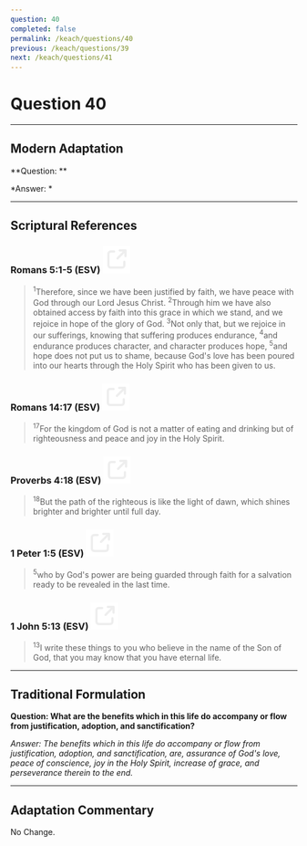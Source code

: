 ```yaml
---
question: 40
completed: false
permalink: /keach/questions/40
previous: /keach/questions/39
next: /keach/questions/41
---
```

# Question 40

---
## Modern Adaptation
**Question: **

*Answer: *

---
## Scriptural References
### Romans 5:1-5 (ESV) <a href="https://biblegateway.com/passage/?search=Romans+5%3A1-5&version=ESV"><img src="/assets/svg/link.svg"/></a>
> <sup>1</sup>Therefore, since we have been justified by faith, we have peace with God through our Lord Jesus Christ.
> <sup>2</sup>Through him we have also obtained access by faith into this grace in which we stand, and we rejoice in hope of the glory of God.
> <sup>3</sup>Not only that, but we rejoice in our sufferings, knowing that suffering produces endurance,
> <sup>4</sup>and endurance produces character, and character produces hope,
> <sup>5</sup>and hope does not put us to shame, because God's love has been poured into our hearts through the Holy Spirit who has been given to us.

### Romans 14:17 (ESV) <a href="https://biblegateway.com/passage/?search=Romans+14%3A17&version=ESV"><img src="/assets/svg/link.svg"/></a>
> <sup>17</sup>For the kingdom of God is not a matter of eating and drinking but of righteousness and peace and joy in the Holy Spirit.

### Proverbs 4:18 (ESV) <a href="https://biblegateway.com/passage/?search=Proverbs+4%3A18&version=ESV"><img src="/assets/svg/link.svg"/></a>
> <sup>18</sup>But the path of the righteous is like the light of dawn, which shines brighter and brighter until full day.

### 1 Peter 1:5 (ESV) <a href="https://biblegateway.com/passage/?search=1+Peter+1%3A5&version=ESV"><img src="/assets/svg/link.svg"/></a>
> <sup>5</sup>who by God's power are being guarded through faith for a salvation ready to be revealed in the last time.

### 1 John 5:13 (ESV) <a href="https://biblegateway.com/passage/?search=1+John+5%3A13&version=ESV"><img src="/assets/svg/link.svg"/></a>
> <sup>13</sup>I write these things to you who believe in the name of the Son of God, that you may know that you have eternal life.


---
## Traditional Formulation
**Question: What are the benefits which in this life do accompany or flow from justification, adoption, and sanctification?**

*Answer: The benefits which in this life do accompany or flow from justification, adoption, and sanctification, are, assurance of God's love, peace of conscience, joy in the Holy Spirit, increase of grace, and perseverance therein to the end.*

---
## Adaptation Commentary
No Change.